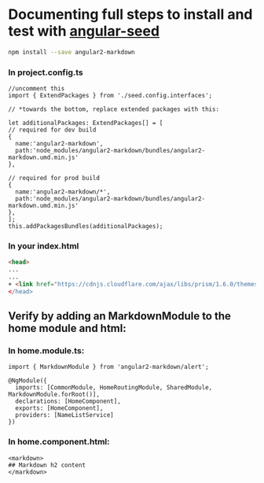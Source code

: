 # Documenting full steps to install and test with [angular-seed](https://github.com/mgechev/angular-seed)  

  ```bash
  npm install --save angular2-markdown
  ```

### In **project.config.ts**

  ```
  //uncomment this
  import { ExtendPackages } from './seed.config.interfaces';

  // *towards the bottom, replace extended packages with this:

  let additionalPackages: ExtendPackages[] = [
  // required for dev build
  {
    name:'angular2-markdown',
    path:'node_modules/angular2-markdown/bundles/angular2-markdown.umd.min.js'
  },    

  // required for prod build
  {
    name:'angular2-markdown/*',
    path:'node_modules/angular2-markdown/bundles/angular2-markdown.umd.min.js'
  },
  ];    
  this.addPackagesBundles(additionalPackages);
  ```

### In your index.html

```html
<head>
...
...
+ <link href="https://cdnjs.cloudflare.com/ajax/libs/prism/1.6.0/themes/prism-okaidia.min.css>
</head>

```

## Verify by adding an MarkdownModule to the home module and html:

### In **home.module.ts:**

  ```
  import { MarkdownModule } from 'angular2-markdown/alert';

  @NgModule({
    imports: [CommonModule, HomeRoutingModule, SharedModule, MarkdownModule.forRoot()],
    declarations: [HomeComponent],
    exports: [HomeComponent],
    providers: [NameListService]
  })
  ```

### In **home.component.html:**

  ```
  <markdown>
  ## Markdown h2 content
  </markdown>
  ```
